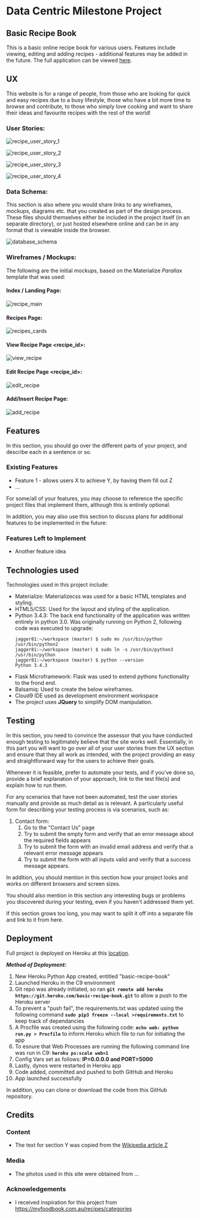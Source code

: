 # Data Centric Milestone Project

## Basic Recipe Book

This is a basic online recipe book for various users.  Features include viewing, editing and adding recipes - additional features may be added in the future.  The full application can be viewed <a href="https://basic-recipe-book.herokuapp.com/" target="_blank" >here</a>.
 
## UX

This website is for a range of people, from those who are looking for quick and easy recipes due to a busy lifestyle, those who have a bit more time to browse and contribute, to those who simply love cooking and want to share their ideas and favourite recipes with the rest of the world!

### User Stories:

![recipe_user_story_1](https://user-images.githubusercontent.com/28737216/48661085-90193380-ea64-11e8-9caa-e2a98376aab3.PNG)

![recipe_user_story_2](https://user-images.githubusercontent.com/28737216/48661185-1c782600-ea66-11e8-89fe-3492de14ab1d.PNG)

![recipe_user_story_3](https://user-images.githubusercontent.com/28737216/48661190-27cb5180-ea66-11e8-8213-1e6a4fe3c82e.PNG)

![recipe_user_story_4](https://user-images.githubusercontent.com/28737216/48661158-880dc380-ea65-11e8-9d88-5ccceab2c4dd.PNG)

### Data Schema:

This section is also where you would share links to any wireframes, mockups, diagrams etc. that you created as part of the design process. These files should themselves either be included in the project itself (in an separate directory), or just hosted elsewhere online and can be in any format that is viewable inside the browser.

![database_schema](https://user-images.githubusercontent.com/28737216/48314730-5f994b80-e5c5-11e8-9d8f-1f68f6d6f451.png)

### Wireframes / Mockups:

The following are the initial mockups, based on the Materialize *Parallax* template that was used:

#### Index / Landing Page:

![recipe_main](https://user-images.githubusercontent.com/28737216/48676633-5417c880-eb61-11e8-9e9d-f11b0035ef79.png)

#### Recipes Page:

![recipes_cards](https://user-images.githubusercontent.com/28737216/48676660-b1ac1500-eb61-11e8-8573-a557f7a01067.png)

#### View Recipe Page <recipe_id>:

![view_recipe](https://user-images.githubusercontent.com/28737216/48676664-be306d80-eb61-11e8-9cbe-6a98c486bb2b.png)

#### Edit Recipe Page <recipe_id>:

![edit_recipe](https://user-images.githubusercontent.com/28737216/48676667-c688a880-eb61-11e8-84c9-c65730569f31.png)

#### Add/Insert Recipe Page:

![add_recipe](https://user-images.githubusercontent.com/28737216/48676670-cdafb680-eb61-11e8-978f-b9be04cd847d.png)

## Features

In this section, you should go over the different parts of your project, and describe each in a sentence or so.
 
### Existing Features
- Feature 1 - allows users X to achieve Y, by having them fill out Z
- ...

For some/all of your features, you may choose to reference the specific project files that implement them, although this is entirely optional.

In addition, you may also use this section to discuss plans for additional features to be implemented in the future:

### Features Left to Implement
- Another feature idea


## Technologies used

Technologies used in this project include:

* Materialize: Materializecss was used for a basic HTML templates and styling.
* HTML5/CSS: Used for the layout and styling of the application.
* Python 3.4.3: The back end functionality of the application was written entirely in python 3.0.
  Was originally running on Python 2, following code was executed to upgrade:
  ~~~~
  jagger81:~/workspace (master) $ sudo mv /usr/bin/python /usr/bin/python2
  jagger81:~/workspace (master) $ sudo ln -s /usr/bin/python3 /usr/bin/python
  jagger81:~/workspace (master) $ python --version
  Python 3.4.3
  ~~~~
* Flask Microframework: Flask was used to extend pythons functionality to the frond end.
* Balsamiq: Used to create the below wireframes.
* Cloud9 IDE used as development environment workspace
* The project uses **JQuery** to simplify DOM manipulation.


## Testing

In this section, you need to convince the assessor that you have conducted enough testing to legitimately believe that the site works well. Essentially, in this part you will want to go over all of your user stories from the UX section and ensure that they all work as intended, with the project providing an easy and straightforward way for the users to achieve their goals.

Whenever it is feasible, prefer to automate your tests, and if you've done so, provide a brief explanation of your approach, link to the test file(s) and explain how to run them.

For any scenarios that have not been automated, test the user stories manually and provide as much detail as is relevant. A particularly useful form for describing your testing process is via scenarios, such as:

1. Contact form:
    1. Go to the "Contact Us" page
    2. Try to submit the empty form and verify that an error message about the required fields appears
    3. Try to submit the form with an invalid email address and verify that a relevant error message appears
    4. Try to submit the form with all inputs valid and verify that a success message appears.

In addition, you should mention in this section how your project looks and works on different browsers and screen sizes.

You should also mention in this section any interesting bugs or problems you discovered during your testing, even if you haven't addressed them yet.

If this section grows too long, you may want to split it off into a separate file and link to it from here.

## Deployment

Full project is deployed on Heroku at this <a href="https://basic-recipe-book.herokuapp.com/" target="_blank" >location</a>.

**_Method of Deployment:_**
1. New Heroku Python App created, entitled "basic-recipe-book"
2. Launched Heroku in the C9 environment
3. Git repo was already initiated, so ran **```git remote add heroku https://git.heroku.com/basic-recipe-book.git```** to allow a push to the Heroku server
4. To prevent a "push fail", the requirements.txt was updated using the following command **```sudo pip3 freeze --local >requirements.txt```** to keep track of dependancies
5. A Procfile was created using the following code: **```echo web: python run.py > Procfile```** to inform Heroku which file to run for initiating the app
6. To esnure that Web Processes are running the following command line was run in C9: **```heroku ps:scale web=1```**
7. Config Vars set as follows: **IP=0.0.0.0 and PORT=5000**
8. Lastly, dynos were restarted in Heroku app
9. Code added, committed and pushed to both GitHub and Heroku
10. App launched successfully

In addition, you can clone or download the code from this GitHub repository.


## Credits

### Content
- The text for section Y was copied from the [Wikipedia article Z](https://en.wikipedia.org/wiki/Z)

### Media
- The photos used in this site were obtained from ...

### Acknowledgements

- I received inspiration for this project from https://myfoodbook.com.au/recipes/categories
